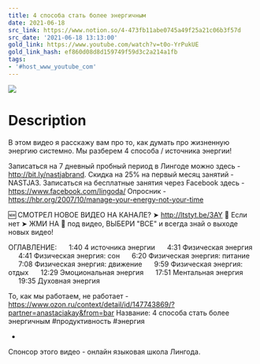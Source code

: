 ```yaml
---
title: 4 способа стать более энергичным
date: 2021-06-18
src_link: https://www.notion.so/4-473fb11abe0745a49f25a21c06b3f57d
src_date: '2021-06-18 13:13:00'
gold_link: https://www.youtube.com/watch?v=t0o-YrPukUE
gold_link_hash: ef860d08d8d159749f59d3c2a214a1fb
tags:
- '#host_www_youtube_com'
---
```


![](https://www.youtube.com/watch?v=t0o-YrPukUE) 
# Description 
В этом видео я расскажу вам про то, как думать про жизненную энергию системно. Мы разберем 4 способа / источника энергии!

Записаться на 7 дневный пробный период в Лингоде можно здесь - http://bit.ly/nastjabrand. Скидка на 25% на первый месяц занятий - NASTJA3. Записаться на бесплатные занятия через Facebook здесь - https://www.facebook.com/lingoda/
Опросник - https://hbr.org/2007/10/manage-your-energy-not-your-time


🆕 СМОТРЕЛ НОВОЕ ВИДЕО НА КАНАЛЕ? ➤ http://ltstyt.be/3AY
🛑 Если нет ➤ ЖМИ НА 🔔 под видео, ВЫБЕРИ "ВСЕ" и всегда знай о выходе новых видео!

ОГЛАВЛЕНИЕ:
⠀⠀1:40 4 источника энергии
⠀⠀4:31 Физическая энергия 
⠀⠀4:41 Физическая энергия: сон
⠀⠀6:20 Физическая энергия: питание
⠀⠀7:08 Физическая энергия: движение
⠀⠀9:59 Физическая энергия: отдых
⠀⠀12:29 Эмоциональная энергия
⠀⠀17:51 Ментальная энергия
⠀⠀19:35 Духовная энергия

То, как мы работаем, не работает - https://www.ozon.ru/context/detail/id/147743869/?partner=anastaciakay&from=bar
Название: 4 способа стать более энергичным 
#продуктивность #энергия 

-

Спонсор этого видео - онлайн языковая школа Лингода.
